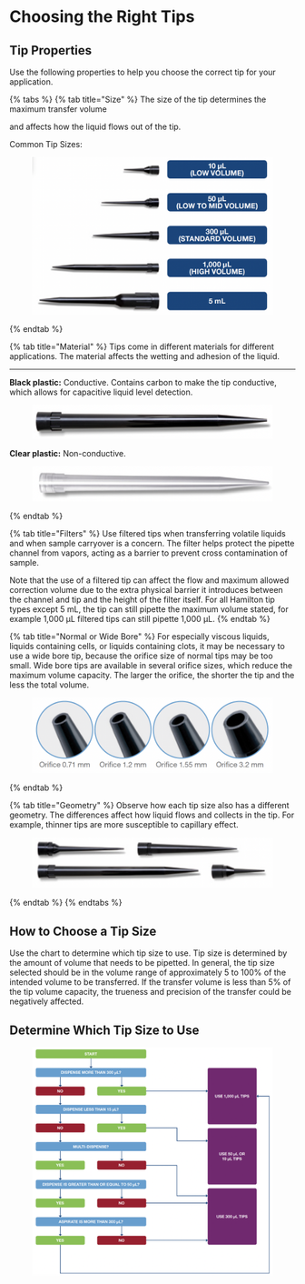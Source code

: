 # Choosing the Right Tips

## Tip Properties

Use the following properties to help you choose the correct tip for your application.

{% tabs %}
{% tab title="Size" %}
The size of the tip determines the maximum transfer volume

and affects how the liquid flows out of the tip.

Common Tip Sizes:

<figure><img src="../../.gitbook/assets/image (14) (1) (1) (1) (1) (1) (1) (1) (1) (1) (1).png" alt="" width="563"><figcaption></figcaption></figure>
{% endtab %}

{% tab title="Material" %}
Tips come in different materials for different applications. The material affects the wetting and adhesion of the liquid.

***

**Black plastic:** Conductive. Contains carbon to make the tip conductive, which allows for capacitive liquid level detection.

<figure><img src="../../.gitbook/assets/image (17) (1) (1) (1) (1) (1) (1) (1) (1) (1) (1).png" alt="" width="479"><figcaption></figcaption></figure>

**Clear plastic:** Non-conductive.

<figure><img src="../../.gitbook/assets/image (18) (1) (1) (1) (1) (1) (1) (1) (1) (1) (1).png" alt="" width="482"><figcaption></figcaption></figure>
{% endtab %}

{% tab title="Filters" %}
Use filtered tips when transferring volatile liquids and when sample carryover is a concern. The filter helps protect the pipette channel from vapors, acting as a barrier to prevent cross contamination of sample.&#x20;

Note that the use of a filtered tip can affect the flow and maximum allowed correction volume due to the extra physical barrier it introduces between the channel and tip and the height of the filter itself. For all Hamilton tip types except 5 mL, the tip can still pipette the maximum volume stated, for example 1,000 μL filtered tips can still pipette 1,000 μL.
{% endtab %}

{% tab title="Normal or Wide Bore" %}
For especially viscous liquids, liquids containing cells, or liquids containing clots, it may be necessary to use a wide bore tip, because the orifice size of normal tips may be too small. Wide bore tips are available in several orifice sizes, which reduce the maximum volume capacity. The larger the orifice, the shorter the tip and the less the total volume.

<figure><img src="../../.gitbook/assets/image (20) (1) (1) (1) (1) (1) (1) (1) (1) (1) (1).png" alt=""><figcaption></figcaption></figure>
{% endtab %}

{% tab title="Geometry" %}
Observe how each tip size also has a different geometry. The differences affect how liquid flows and collects in the tip. For example, thinner tips are more susceptible to capillary effect.

<figure><img src="../../.gitbook/assets/image (21) (1) (1) (1) (1) (1) (1) (1) (1) (1).png" alt=""><figcaption></figcaption></figure>
{% endtab %}
{% endtabs %}

## How to Choose a Tip Size

Use the chart to determine which tip size to use. Tip size is determined by the amount of volume that needs to be pipetted. In general, the tip size selected should be in the volume range of approximately 5 to 100% of the intended volume to be transferred. If the transfer volume is less than 5% of the tip volume capacity, the trueness and precision of the transfer could be negatively affected.



## Determine Which Tip Size to Use

<figure><img src="../../.gitbook/assets/image (22) (1) (1) (1) (1) (1) (1) (1) (1).png" alt=""><figcaption></figcaption></figure>
